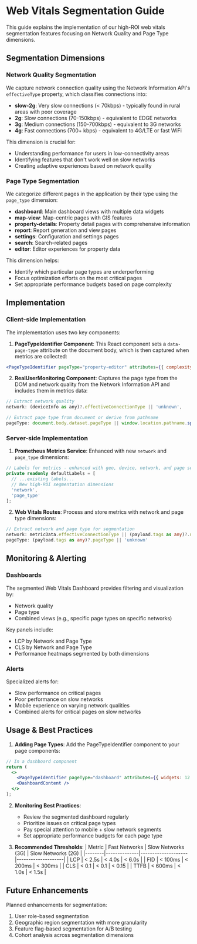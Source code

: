 # Web Vitals Segmentation Guide

This guide explains the implementation of our high-ROI web vitals segmentation features focusing on Network Quality and Page Type dimensions.

## Segmentation Dimensions

### Network Quality Segmentation

We capture network connection quality using the Network Information API's `effectiveType` property, which classifies connections into:

- **slow-2g**: Very slow connections (< 70kbps) - typically found in rural areas with poor coverage
- **2g**: Slow connections (70-150kbps) - equivalent to EDGE networks
- **3g**: Medium connections (150-700kbps) - equivalent to 3G networks
- **4g**: Fast connections (700+ kbps) - equivalent to 4G/LTE or fast WiFi

This dimension is crucial for:
- Understanding performance for users in low-connectivity areas
- Identifying features that don't work well on slow networks
- Creating adaptive experiences based on network quality

### Page Type Segmentation

We categorize different pages in the application by their type using the `page_type` dimension:

- **dashboard**: Main dashboard views with multiple data widgets
- **map-view**: Map-centric pages with GIS features
- **property-details**: Property detail pages with comprehensive information
- **report**: Report generation and view pages
- **settings**: Configuration and settings pages
- **search**: Search-related pages
- **editor**: Editor experiences for property data

This dimension helps:
- Identify which particular page types are underperforming
- Focus optimization efforts on the most critical pages
- Set appropriate performance budgets based on page complexity

## Implementation

### Client-side Implementation

The implementation uses two key components:

1. **PageTypeIdentifier Component**: This React component sets a `data-page-type` attribute on the document body, which is then captured when metrics are collected:

```jsx
<PageTypeIdentifier pageType="property-editor" attributes={{ complexity: 'high' }} />
```

2. **RealUserMonitoring Component**: Captures the page type from the DOM and network quality from the Network Information API and includes them in metrics data:

```javascript
// Extract network quality
network: (deviceInfo as any)?.effectiveConnectionType || 'unknown',

// Extract page type from document or derive from pathname
pageType: document.body.dataset.pageType || window.location.pathname.split('/')[1] || 'home',
```

### Server-side Implementation

1. **Prometheus Metrics Service**: Enhanced with new `network` and `page_type` dimensions:

```typescript
// Labels for metrics - enhanced with geo, device, network, and page segmentation
private readonly defaultLabels = [
  // ...existing labels...
  // New high-ROI segmentation dimensions
  'network',
  'page_type'
];
```

2. **Web Vitals Routes**: Process and store metrics with network and page type dimensions:

```typescript
// Extract network and page type for segmentation
network: metricData.effectiveConnectionType || (payload.tags as any)?.network || 'unknown',
pageType: (payload.tags as any)?.pageType || 'unknown'
```

## Monitoring & Alerting

### Dashboards

The segmented Web Vitals Dashboard provides filtering and visualization by:
- Network quality
- Page type
- Combined views (e.g., specific page types on specific networks)

Key panels include:
- LCP by Network and Page Type
- CLS by Network and Page Type 
- Performance heatmaps segmented by both dimensions

### Alerts

Specialized alerts for:
- Slow performance on critical pages
- Poor performance on slow networks
- Mobile experience on varying network qualities
- Combined alerts for critical pages on slow networks

## Usage & Best Practices

1. **Adding Page Types**: Add the PageTypeIdentifier component to your page components:

```jsx
// In a dashboard component
return (
  <>
    <PageTypeIdentifier pageType="dashboard" attributes={{ widgets: 12 }} />
    <DashboardContent />
  </>
);
```

2. **Monitoring Best Practices**:
   - Review the segmented dashboard regularly
   - Prioritize issues on critical page types
   - Pay special attention to mobile + slow network segments
   - Set appropriate performance budgets for each page type

3. **Recommended Thresholds**:
   | Metric | Fast Networks | Slow Networks (3G) | Slow Networks (2G) |
   |--------|--------------|--------------------|--------------------|
   | LCP    | < 2.5s       | < 4.0s             | < 6.0s             |
   | FID    | < 100ms      | < 200ms            | < 300ms            |
   | CLS    | < 0.1        | < 0.1              | < 0.15             |
   | TTFB   | < 600ms      | < 1.0s             | < 1.5s             |

## Future Enhancements

Planned enhancements for segmentation:
1. User role-based segmentation
2. Geographic region segmentation with more granularity
3. Feature flag-based segmentation for A/B testing
4. Cohort analysis across segmentation dimensions
